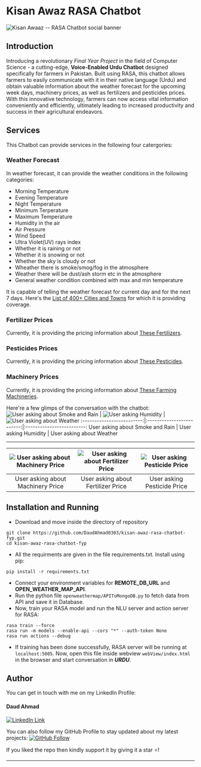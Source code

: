 # Kisan Awaz RASA Chatbot

![Kisan Awaaz -- RASA Chatbot social banner](https://github.com/DaudAhmad0303/kisan-awaz-rasa-chatbot-fyp/assets/73556387/0dcff56a-e8d6-4f55-b161-07ff77179f4f)


## Introduction
Introducing a revolutionary *Final Year Project* in the field of Computer Science - a cutting-edge, **Voice-Enabled Urdu Chatbot** designed specifically for farmers in Pakistan. Built using RASA, this chatbot allows farmers to easily communicate with it in their native language (Urdu) and obtain valuable information about the weather forecast for the upcoming week days, machinery prices, as well as fertilizers and pesticides prices. With this innovative technology, farmers can now access vital information conveniently and efficiently, ultimately leading to increased productivity and success in their agricultural endeavors.

## Services
This Chatbot can provide services in the following four catergories:

### Weather Forecast
In weather forecast, it can provide the weather conditions in the following categories:
  - Morning Temperature
  - Evening Temperature
  - Night Temperature
  - Minimum Terperature
  - Maximum Temperature
  - Humidity in the air
  - Air Pressure
  - Wind Speed
  - Ultra Violet(UV) rays index
  - Whether it is raining or not
  - Whether it is snowing or not
  - Whether the sky is cloudy or not
  - Wheather there is smoke/smog/fog in the atmosphere
  - Weather there will be dust/ash storm etc in the atmosphere
  - General weather condition combined with max and min temperature

It is capable of telling the weather forecast for current day and for the next 7 days. Here's the [List of 400+ Cities and Towns](actions/data_for_fuzzy_string/CitiesList490.txt) for which it is providing coverage.

### Fertilizer Prices
Currently, it is providing the pricing information about [These Fertilizers](actions/data_for_fuzzy_string/FertilizersList.txt).

### Pesticides Prices
Currently, it is providing the pricing information about [These Pesticides](actions/data_for_fuzzy_string/PesticidesLists.txt).

### Machinery Prices
Currently, it is providing the pricing information about [These Farming Machineries](actions/data_for_fuzzy_string/MachineryList.txt).

Here're a few glimps of the conversation with the chatbot:
![User asking about Smoke and Rain](https://github.com/DaudAhmad0303/kisan-awaz-rasa-chatbot-fyp/assets/73556387/4d975617-ec2a-42b9-8bc1-18d128642c37) | ![User asking Humidity](https://github.com/DaudAhmad0303/kisan-awaz-rasa-chatbot-fyp/assets/73556387/461c4abd-e377-453d-b40d-69845749f7f8) | ![User asking about Weather](https://github.com/DaudAhmad0303/kisan-awaz-rasa-chatbot-fyp/assets/73556387/fda71e51-d7cf-41ac-9087-4dc4c6f206ab)
:-------------------------:|:-------------------------:|:-------------------------:
User asking about Smoke and Rain       | User asking Humidity       | User asking about Weather

---
![User asking about Machinery Price](https://github.com/DaudAhmad0303/kisan-awaz-rasa-chatbot-fyp/assets/73556387/5f95b014-711a-4a0a-8eea-fcccd0bf8acf) | ![User asking about Fertilizer Price](https://github.com/DaudAhmad0303/kisan-awaz-rasa-chatbot-fyp/assets/73556387/6eebb5d2-5bdd-47f1-a3e3-8cffdb5ea8ea) | ![User asking Pesticide Price](https://github.com/DaudAhmad0303/kisan-awaz-rasa-chatbot-fyp/assets/73556387/2631e989-3090-4862-a586-4ef0127f6806)
:-------------------------:|:-------------------------:|:-------------------------:
User asking about Machinery Price       | User asking about Fertilizer Price       | User asking Pesticide Price

## Installation and Running
- Download and move inside the directory of repository
```
git clone https://github.com/DaudAhmad0303/kisan-awaz-rasa-chatbot-fyp.git
cd kisan-awaz-rasa-chatbot-fyp
```
- All the requirments are given in the file requirements.txt. Install using pip:
```
pip install -r requirements.txt
```
- Connect your environment variables for **REMOTE_DB_URL** and **OPEN_WEATHER_MAP_API**.
- Run the python file `openweathermap/APIToMongoDB.py` to fetch data from API and save it in Database.
- Now, train your RASA model and run the NLU server and action server for RASA:
```
rasa train --force
rasa run -m models --enable-api --cors "*" --auth-token None
rasa run actions --debug
```
- If training has been done successfully, RASA server will be running at `localhost:5005`. Now, open this file inside webview `webView/index.html` in the browser and start conversation in ***URDU***.

## Author
You can get in touch with me on my LinkedIn Profile:

#### Daud Ahmad
[![LinkedIn Link](https://img.shields.io/badge/Connect-daudahmad0303-blue.svg?logo=linkedin&longCache=true&style=social&label=Connect
)](https://www.linkedin.com/in/daudahmad0303)

You can also follow my GitHub Profile to stay updated about my latest projects: [![GitHub Follow](https://img.shields.io/badge/Connect-daudahmad0303-blue.svg?logo=Github&longCache=true&style=social&label=Follow)](https://github.com/daudahmad0303)

If you liked the repo then kindly support it by giving it a star ⭐!

<!--     Uploaded Photoes for Demo in Assessts
![User asking about Smoke and Rain](https://github.com/DaudAhmad0303/kisan-awaz-rasa-chatbot-fyp/assets/73556387/4d975617-ec2a-42b9-8bc1-18d128642c37)
![User asking Humidity](https://github.com/DaudAhmad0303/kisan-awaz-rasa-chatbot-fyp/assets/73556387/461c4abd-e377-453d-b40d-69845749f7f8)
![User asking about Weather](https://github.com/DaudAhmad0303/kisan-awaz-rasa-chatbot-fyp/assets/73556387/fda71e51-d7cf-41ac-9087-4dc4c6f206ab)
![User asking about Machinery Price](https://github.com/DaudAhmad0303/kisan-awaz-rasa-chatbot-fyp/assets/73556387/5f95b014-711a-4a0a-8eea-fcccd0bf8acf)
![User asking about Fertilizer Price](https://github.com/DaudAhmad0303/kisan-awaz-rasa-chatbot-fyp/assets/73556387/6eebb5d2-5bdd-47f1-a3e3-8cffdb5ea8ea)
![User asking Pesticide Price](https://github.com/DaudAhmad0303/kisan-awaz-rasa-chatbot-fyp/assets/73556387/2631e989-3090-4862-a586-4ef0127f6806) -->



<!-- [![Demo](youtu.be/xzHSMCObhH0)](https://abc.com) -->
<!-- <iframe width="560" height="315" src="https://www.youtube.com/embed/xzHSMCObhH0" title="KISAN AWAZ" frameborder="0" allow="accelerometer; autoplay; clipboard-write; encrypted-media; gyroscope; picture-in-picture; web-share" allowfullscreen></iframe> -->

<!-- <iframe width="560" height="315" src="https://www.youtube.com/embed/xzHSMCObhH0" frameborder="0" allowfullscreen></iframe> -->


---

